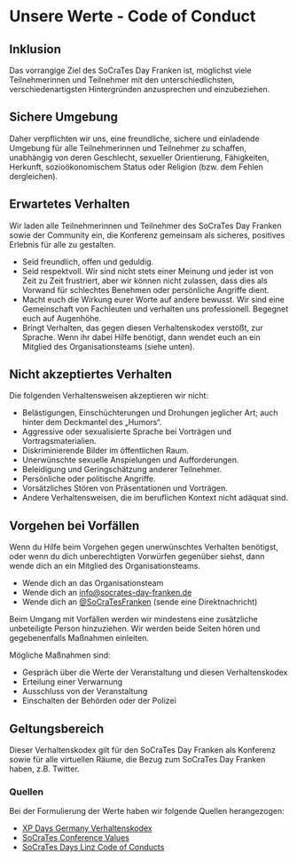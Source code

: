 # Unsere Werte - Code of Conduct

## Inklusion

Das vorrangige Ziel des SoCraTes Day Franken ist, möglichst viele Teilnehmerinnen und Teilnehmer 
mit den unterschiedlichsten, verschiedenartigsten Hintergründen anzusprechen und einzubeziehen.

## Sichere Umgebung

Daher verpflichten wir uns, eine freundliche, sichere und einladende Umgebung für alle 
Teilnehmerinnen und Teilnehmer zu schaffen, unabhängig von deren Geschlecht, sexueller Orientierung, 
Fähigkeiten, Herkunft, sozioökonomischem Status oder Religion (bzw. dem Fehlen dergleichen).

## Erwartetes Verhalten

Wir laden alle Teilnehmerinnen und Teilnehmer des SoCraTes Day Franken sowie der Community ein, 
die Konferenz gemeinsam als sicheres, positives Erlebnis für alle zu gestalten.

- Seid freundlich, offen und geduldig.
- Seid respektvoll. Wir sind nicht stets einer Meinung und jeder ist von Zeit zu Zeit frustriert, 
aber wir können nicht zulassen, dass dies als Vorwand für schlechtes Benehmen 
oder persönliche Angriffe dient.
- Macht euch die Wirkung eurer Worte auf andere bewusst. Wir sind eine Gemeinschaft 
von Fachleuten und verhalten uns professionell. Begegnet euch auf Augenhöhe.
- Bringt Verhalten, das gegen diesen Verhaltenskodex verstößt, zur Sprache. 
Wenn ihr dabei Hilfe benötigt, dann wendet euch an ein Mitglied des Organisationsteams (siehe unten).

## Nicht akzeptiertes Verhalten

Die folgenden Verhaltensweisen akzeptieren wir nicht:

- Belästigungen, Einschüchterungen und Drohungen jeglicher Art; auch hinter dem Deckmantel des „Humors“.
- Aggressive oder sexualisierte Sprache bei Vorträgen und Vortragsmaterialien.
- Diskriminierende Bilder im öffentlichen Raum.
- Unerwünschte sexuelle Anspielungen und Aufforderungen.
- Beleidigung und Geringschätzung anderer Teilnehmer.
- Persönliche oder politische Angriffe.
- Vorsätzliches Stören von Präsentationen und Vorträgen.
- Andere Verhaltensweisen, die im beruflichen Kontext nicht adäquat sind.

## Vorgehen bei Vorfällen

Wenn du Hilfe beim Vorgehen gegen unerwünschtes Verhalten benötigst, oder wenn du dich 
unberechtigten Vorwürfen gegenüber siehst, dann wende dich an ein Mitglied des Organisationsteams.

- Wende dich an das Organisationsteam
- Wende dich an <a href="mailto:info@socrates-day-franken.de" target="_blank">info@socrates-day-franken.de</a>
- Wende dich an <a href="https://twitter.com/socratesfranken" target="_blank">@SoCraTesFranken</a> (sende eine Direktnachricht)

Beim Umgang mit Vorfällen werden wir mindestens eine zusätzliche unbeteiligte Person hinzuziehen. 
Wir werden beide Seiten hören und gegebenenfalls Maßnahmen einleiten.

Mögliche Maßnahmen sind:

- Gespräch über die Werte der Veranstaltung und diesen Verhaltenskodex
- Erteilung einer Verwarnung
- Ausschluss von der Veranstaltung
- Einschalten der Behörden oder der Polizei

## Geltungsbereich

Dieser Verhaltenskodex gilt für den SoCraTes Day Franken als Konferenz 
sowie für alle virtuellen Räume, die Bezug zum SoCraTes Day Franken haben, z.B. Twitter.

### Quellen

Bei der Formulierung der Werte haben wir folgende Quellen herangezogen:

- <a href="https://www.xpdays.de/2018/verhaltenskodex/" target="_blank">XP Days Germany Verhaltenskodex</a>
- <a href="https://socrates-conference.de/values" target="_blank">SoCraTes Conference Values</a>
- <a href="https://socrates-conference.at/code-of-conduct/" target="_blank">SoCraTes Days Linz Code of Conducts</a>
